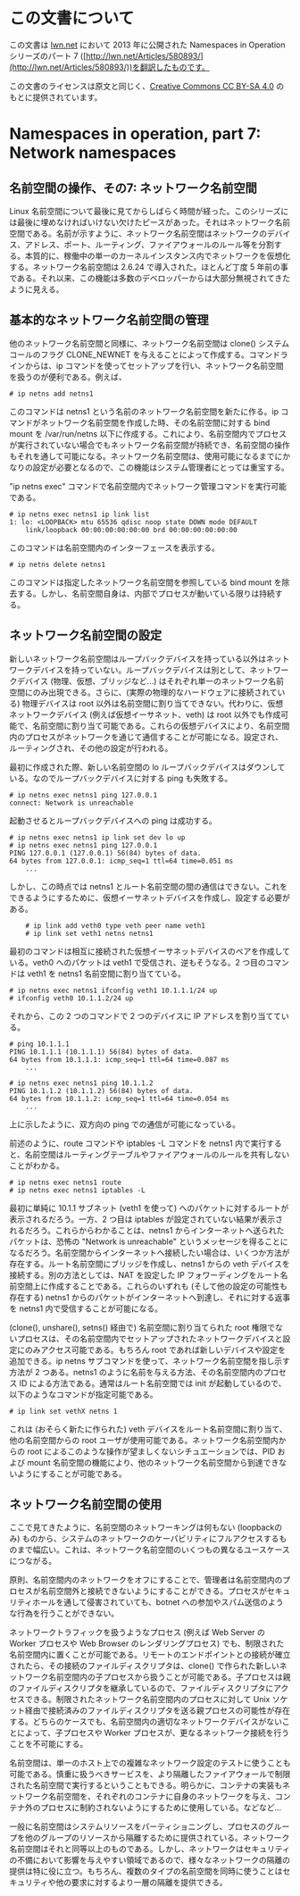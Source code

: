 # この文書について

この文書は [lwn.net](https://lwn.net/) において 2013 年に公開された Namespaces in Operation シリーズのパート 7  ([http://lwn.net/Articles/580893/](http://lwn.net/Articles/580893/))を翻訳したものです。

この文書のライセンスは原文と同じく、[Creative Commons CC BY-SA 4.0](https://creativecommons.org/licenses/by-sa/4.0/) のもとに提供されています。

# Namespaces in operation, part 7: Network namespaces

## 名前空間の操作、その7: ネットワーク名前空間

Linux 名前空間について最後に見てからしばらく時間が経った。このシリーズには最後に埋めなければいけない欠けたピースがあった。それはネットワーク名前空間である。名前が示すように、ネットワーク名前空間はネットワークのデバイス、アドレス、ポート、ルーティング、ファイアウォールのルール等を分割する。本質的に、稼働中の単一のカーネルインスタンス内でネットワークを仮想化する。ネットワーク名前空間は 2.6.24 で導入された。ほとんど丁度 5 年前の事である。それ以来、この機能は多数のデベロッパーからは大部分無視されてきたように見える。

## 基本的なネットワーク名前空間の管理

他のネットワーク名前空間と同様に、ネットワーク名前空間は clone() システムコールのフラグ CLONE_NEWNET を与えることによって作成する。コマンドラインからは、ip コマンドを使ってセットアップを行い、ネットワーク名前空間を扱うのが便利である。例えば、

```
# ip netns add netns1
```

このコマンドは netns1 という名前のネットワーク名前空間を新たに作る。ip コマンドがネットワーク名前空間を作成した時、その名前空間に対する bind mount を /var/run/netns 以下に作成する。これにより、名前空間内でプロセスが実行されていない場合でもネットワーク名前空間が持続でき、名前空間の操作もそれを通して可能になる。ネットワーク名前空間は、使用可能になるまでにかなりの設定が必要となるので、この機能はシステム管理者にとっては重宝する。

"ip netns exec" コマンドで名前空間内でネットワーク管理コマンドを実行可能である。

```
# ip netns exec netns1 ip link list
1: lo: <LOOPBACK> mtu 65536 qdisc noop state DOWN mode DEFAULT 
    link/loopback 00:00:00:00:00:00 brd 00:00:00:00:00:00
```

このコマンドは名前空間内のインターフェースを表示する。

```
# ip netns delete netns1
```

このコマンドは指定したネットワーク名前空間を参照している bind mount を除去する。しかし、名前空間自身は、内部でプロセスが動いている限りは持続する。

## ネットワーク名前空間の設定

新しいネットワーク名前空間はループバックデバイスを持っている以外はネットワークデバイスを持っていない。ループバックデバイスは別として、ネットワークデバイス (物理、仮想、ブリッジなど...) はそれぞれ単一のネットワーク名前空間にのみ出現できる。さらに、(実際の物理的なハードウェアに接続されている) 物理デバイスは root 以外は名前空間に割り当てできない。代わりに、仮想ネットワークデバイス (例えば仮想イーサネット、veth) は root 以外でも作成可能で、名前空間に割り当て可能である。これらの仮想デバイスにより、名前空間内のプロセスがネットワークを通じて通信することが可能になる。設定され、ルーティングされ、その他の設定が行われる。

最初に作成された際、新しい名前空間の lo ループバックデバイスはダウンしている。なのでループバックデバイスに対する ping も失敗する。

```
# ip netns exec netns1 ping 127.0.0.1
connect: Network is unreachable
```

起動させるとループバックデバイスへの ping は成功する。

```
# ip netns exec netns1 ip link set dev lo up
# ip netns exec netns1 ping 127.0.0.1
PING 127.0.0.1 (127.0.0.1) 56(84) bytes of data.
64 bytes from 127.0.0.1: icmp_seq=1 ttl=64 time=0.051 ms
    ...
```

しかし、この時点では netns1 とルート名前空間の間の通信はできない。これをできるようにするために、仮想イーサネットデバイスを作成し、設定する必要がある。

```
    # ip link add veth0 type veth peer name veth1
    # ip link set veth1 netns netns1
```

最初のコマンドは相互に接続された仮想イーサネットデバイスのペアを作成している。veth0 へのパケットは veth1 で受信され、逆もそうなる。2 つ目のコマンドは veth1 を netns1 名前空間に割り当てている。

```
# ip netns exec netns1 ifconfig veth1 10.1.1.1/24 up
# ifconfig veth0 10.1.1.2/24 up
```

それから、この 2 つのコマンドで 2 つのデバイスに IP アドレスを割り当てている。

```
# ping 10.1.1.1
PING 10.1.1.1 (10.1.1.1) 56(84) bytes of data.
64 bytes from 10.1.1.1: icmp_seq=1 ttl=64 time=0.087 ms
    ...
    
# ip netns exec netns1 ping 10.1.1.2
PING 10.1.1.2 (10.1.1.2) 56(84) bytes of data.
64 bytes from 10.1.1.2: icmp_seq=1 ttl=64 time=0.054 ms
    ...
```

上に示したように、双方向の ping での通信が可能になっている。

前述のように、route コマンドや iptables -L コマンドを netns1 内で実行すると、名前空間はルーティングテーブルやファイアウォールのルールを共有しないことがわかる。

```
# ip netns exec netns1 route
# ip netns exec netns1 iptables -L
```

最初に単純に 10.1.1 サブネット (veth1 を使って) へのパケットに対するルートが表示されるだろう。一方、2 つ目は iptables が設定されていない結果が表示されるだろう。これらからわかることは、netns1 からインターネットへ送られたパケットは、恐怖の "Network is unreachable" というメッセージを得ることになるだろう。名前空間からインターネットへ接続したい場合は、いくつか方法が存在する。ルート名前空間にブリッジを作成し、netns1 からの veth デバイスを接続する。別の方法としては、NAT を設定した IP フォワーディングをルート名前空間上に作成することである。これらのいずれも (そして他の設定の可能性も存在する) netns1 からのパケットがインターネットへ到達し、それに対する返事を netns1 内で受信することが可能になる。

(clone(), unshare(), setns() 経由で) 名前空間に割り当てられた root 権限でないプロセスは、その名前空間内でセットアップされたネットワークデバイスと設定にのみアクセス可能である。もちろん root であれば新しいデバイスや設定を追加できる。ip netns サブコマンドを使って、ネットワーク名前空間を指し示す方法が 2 つある。netns1 のように名前を与える方法、その名前空間内のプロセス ID による方法である。通常はルート名前空間では init が起動しているので、以下のようなコマンドが指定可能である。

```
# ip link set vethX netns 1
```

これは (おそらく新たに作られた) veth デバイスをルート名前空間に割り当て、他の名前空間からの root ユーザが使用可能である。ネットワーク名前空間内からの root によるこのような操作が望ましくないシチュエーションでは、PID および mount 名前空間の機能により、他のネットワーク名前空間から到達できないようにすることが可能である。

## ネットワーク名前空間の使用

ここで見てきたように、名前空間のネットワーキングは何もない (loopbackのみ) ものから、システムのネットワークのケーパビリティにフルアクセスするものまで幅広い。これは、ネットワーク名前空間のいくつもの異なるユースケースにつながる。

原則、名前空間内のネットワークをオフにすることで、管理者は名前空間内のプロセスが名前空間外と接続できないようにすることができる。プロセスがセキュリティホールを通して侵害されていても、botnet への参加やスパム送信のような行為を行うことができない。

ネットワークトラフィックを扱うようなプロセス (例えば Web Server の Worker プロセスや Web Browser のレンダリングプロセス) でも、制限された名前空間内に置くことが可能である。リモートのエンドポイントとの接続が確立されたら、その接続のファイルディスクリプタは、clone() で作られた新しいネットワーク名前空間内の子プロセスから扱うことが可能である。子プロセスは親のファイルディスクリプタを継承しているので、ファイルディスクリプタにアクセスできる。制限されたネットワーク名前空間内のプロセスに対して Unix ソケット経由で接続済みのファイルディスクリプタを送る親プロセスの可能性が存在する。どちらのケースでも、名前空間内の適切なネットワークデバイスがないことによって、子プロセスや Worker プロセスが、更なるネットワーク接続を行うことを不可能にする。

名前空間は、単一のホスト上での複雑なネットワーク設定のテストに使うことも可能である。慎重に扱うべきサービスを、より隔離したファイアウォールで制限された名前空間で実行するということもできる。明らかに、コンテナの実装もネットワーク名前空間を、それぞれのコンテナに自身のネットワークを与え、コンテナ外のプロセスに制約されないようにするために使用している。などなど...

一般に名前空間はシステムリソースをパーティショニングし、プロセスのグループを他のグループのリソースから隔離するために提供されている。ネットワーク名前空間はそれと同等以上のものである。しかし、ネットワークはセキュリティの不備において影響を与えやすい領域であるので、様々なネットワークの隔離の提供は特に役に立つ。もちろん、複数のタイプの名前空間を同時に使うことはセキュリティや他の要求に対するより一層の隔離を提供できる。

